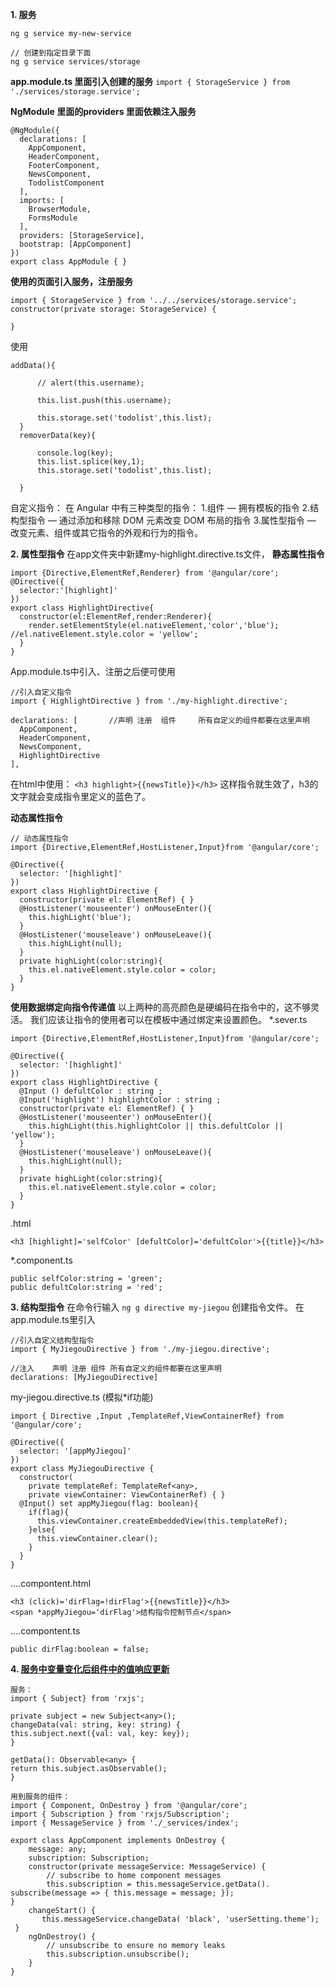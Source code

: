 **1. 服务**

```
ng g service my-new-service

// 创建到指定目录下面
ng g service services/storage
```

**app.module.ts 里面引入创建的服务**
`import { StorageService } from './services/storage.service';`


**NgModule 里面的providers 里面依赖注入服务**
```
@NgModule({
  declarations: [
    AppComponent,
    HeaderComponent,
    FooterComponent,
    NewsComponent,
    TodolistComponent
  ],
  imports: [
    BrowserModule,
    FormsModule
  ],
  providers: [StorageService],
  bootstrap: [AppComponent]
})
export class AppModule { }
```
**使用的页面引入服务，注册服务**
```
import { StorageService } from '../../services/storage.service';
constructor(private storage: StorageService) {
	   
}
```
使用
```
addData(){

      // alert(this.username);

      this.list.push(this.username);

      this.storage.set('todolist',this.list);
  }
  removerData(key){
    
      console.log(key);
      this.list.splice(key,1);
      this.storage.set('todolist',this.list);

  }
```
自定义指令：
在 Angular 中有三种类型的指令：
1.组件 — 拥有模板的指令
2.结构型指令 — 通过添加和移除 DOM 元素改变 DOM 布局的指令
3.属性型指令 — 改变元素、组件或其它指令的外观和行为的指令。

**2. 属性型指令**
在app文件夹中新建my-highlight.directive.ts文件，
**静态属性指令**
```
import {Directive,ElementRef,Renderer} from '@angular/core';
@Directive({
  selector:'[highlight]'
})
export class HighlightDirective{
  constructor(el:ElementRef,render:Renderer){
    render.setElementStyle(el.nativeElement,'color','blue');
//el.nativeElement.style.color = 'yellow';
  }
}
```
App.module.ts中引入、注册之后便可使用
```
//引入自定义指令
import { HighlightDirective } from './my-highlight.directive';

declarations: [       //声明 注册  组件     所有自定义的组件都要在这里声明
  AppComponent,
  HeaderComponent,
  NewsComponent,
  HighlightDirective
],
```
在html中使用：
`<h3 highlight>{{newsTitle}}</h3>`
这样指令就生效了，h3的文字就会变成指令里定义的蓝色了。

**动态属性指令**
```
// 动态属性指令
import {Directive,ElementRef,HostListener,Input}from '@angular/core';

@Directive({
  selector: '[highlight]'
})
export class HighlightDirective {
  constructor(private el: ElementRef) { }
  @HostListener('mouseenter') onMouseEnter(){
    this.highLight('blue');
  }
  @HostListener('mouseleave') onMouseLeave(){
    this.highLight(null);
  }
  private highLight(color:string){
    this.el.nativeElement.style.color = color;
  }
}
```
**使用数据绑定向指令传递值**
以上两种的高亮颜色是硬编码在指令中的，这不够灵活。 我们应该让指令的使用者可以在模板中通过绑定来设置颜色。
*.sever.ts
```
import {Directive,ElementRef,HostListener,Input}from '@angular/core';

@Directive({
  selector: '[highlight]'
})
export class HighlightDirective {
  @Input () defultColor : string ;
  @Input('highlight') highlightColor : string ;
  constructor(private el: ElementRef) { }
  @HostListener('mouseenter') onMouseEnter(){
    this.highLight(this.highlightColor || this.defultColor || 'yellow');
  }
  @HostListener('mouseleave') onMouseLeave(){
    this.highLight(null);
  }
  private highLight(color:string){
    this.el.nativeElement.style.color = color;
  }
}
```
.html
```
<h3 [highlight]='selfColor' [defultColor]='defultColor'>{{title}}</h3>
```
*.component.ts
```
public selfColor:string = 'green';
public defultColor:string = 'red';
```

**3. 结构型指令**
在命令行输入  `ng g directive my-jiegou`    创建指令文件。
在app.module.ts里引入
```
//引入自定义结构型指令
import { MyJiegouDirective } from './my-jiegou.directive';

//注入    声明 注册 组件 所有自定义的组件都要在这里声明
declarations: [MyJiegouDirective]
```
my-jiegou.directive.ts    (模拟*if功能)
```
import { Directive ,Input ,TemplateRef,ViewContainerRef} from '@angular/core';

@Directive({
  selector: '[appMyJiegou]'
})
export class MyJiegouDirective {
  constructor(
    private templateRef: TemplateRef<any>,
    private viewContainer: ViewContainerRef) { }
  @Input() set appMyJiegou(flag: boolean){
    if(flag){
      this.viewContainer.createEmbeddedView(this.templateRef);
    }else{
      this.viewContainer.clear();
    }
  }
}
```
....compontent.html
```
<h3 (click)='dirFlag=!dirFlag'>{{newsTitle}}</h3>
<span *appMyJiegou='dirFlag'>结构指令控制节点</span>
```
....compontent.ts
```
public dirFlag:boolean = false;
```
**4. [服务中变量变化后组件中的值响应更新](https://github.com/cornflourblue/angular2-communicating-between-components/tree/master/app)**
```
服务：
import { Subject} from 'rxjs';

private subject = new Subject<any>();
changeData(val: string, key: string) {
this.subject.next({val: val, key: key});
}

getData(): Observable<any> {
return this.subject.asObservable();
}

用到服务的组件：
import { Component, OnDestroy } from '@angular/core';
import { Subscription } from 'rxjs/Subscription';
import { MessageService } from './_services/index';

export class AppComponent implements OnDestroy {
    message: any;
    subscription: Subscription;
    constructor(private messageService: MessageService) {
        // subscribe to home component messages
        this.subscription = this.messageService.getData().
subscribe(message => { this.message = message; });
}
    changeStart() {
       this.messageService.changeData( 'black', 'userSetting.theme');
 }
    ngOnDestroy() {
        // unsubscribe to ensure no memory leaks
        this.subscription.unsubscribe();
    }
}
```